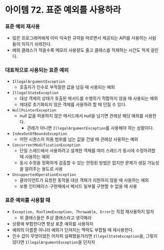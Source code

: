 # 아이템 72. 표준 예외를 사용하라

### 표준 예외 재사용

- 많은 프로그래머에게 이미 익숙한 규약을 따르면서 제공되는 API를 사용하는 사람들이 익히기 쉬워진다.
- 예외 클래스가 적을수록 메모리 사용량도 줄고 클래스를 적재하는 시간도 적게 걸린다.

### 대표적으로 사용되는 표준 예외

- `IllegalArgumentException`
    - 호출자가 인수로 부적절한 값을 넘길 때 사용되는 예외
- `IllegalStateException`
    - 대상 객체의 상태가 호출된 메서드를 수행하기 적합하지 않을 때 사용되는 예외
    - 제대로 초기화되지 않은 객체를 사용하려 할 때 던질 수 있다.
- `NullPointerException`
    - null 값을 허용하지 않은 메서드에서 null을 넘기면 관례상 해당 예외를 사용한다.
        - 관례가 아니면 `IllegalArgumentException`를 사용해야 하는 상황이다.
- `IndexOutOfBoundsException`
    - 어떤 시퀀스의 허용 범위를 넘는 값을 건넬 때 관례상 사용하는 예외
- `ConcurrentModificationException`
    - 단일 스레드에서 사용하려고 설계한 객체를 여러 스레드가 동시에 수정하려할 때 사용하는 예외
    - 동시 수정을 정확하게 검출할 수 있는 안정된 방법은 없지만 문제가 생길 가능성을 알려주는 용도로 사용
- `UnsupportedOperationException`
    - 클라이언트가 요청한 동작을 대상 객체가 지원하지 않을 때 사용하는 예외
    - 보통 인터페이스 구현체에서 메서드 일부를 구현할 수 없을 때 사용


### 표준 예외를 사용할 때

- `Exception, RunTimeException, Throwable, Error`는 직접 재사용하지 말자
    - 위 클래스들은 추상 클래스라고 생각해라
- 상황에 부합한다면 항상 표준 예외를 사용하자
- 예외의 이름뿐 아니라 예외가 던져지는 맥락도 부합될 때 재사용한다.
- 인수 값이 무엇이었든 어차피 실패했을거라면 `IllegalStateException`을, 그렇지 않다면 `IllegalArgumentException`을 던지자